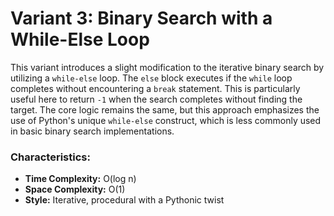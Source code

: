 # Variant 3: Binary Search with a While-Else Loop

This variant introduces a slight modification to the iterative binary search by utilizing a `while-else` loop. The `else` block executes if the `while` loop completes without encountering a `break` statement. This is particularly useful here to return `-1` when the search completes without finding the target. The core logic remains the same, but this approach emphasizes the use of Python's unique `while-else` construct, which is less commonly used in basic binary search implementations.

### Characteristics:
- **Time Complexity:** O(log n)
- **Space Complexity:** O(1)
- **Style:** Iterative, procedural with a Pythonic twist
